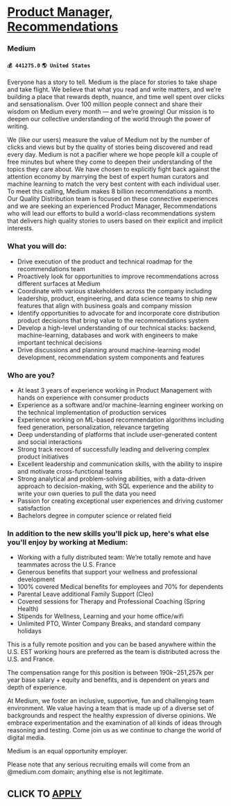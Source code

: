 # [Product Manager, Recommendations](https://www.remotewlb.com/apply/product-manager-recommendations-78544)  
### Medium  
#### `💰 441275.0` `🌎 United States`  

Everyone has a story to tell. Medium is the place for stories to take shape and take flight. We believe that what you read and write matters, and we’re building a place that rewards depth, nuance, and time well spent over clicks and sensationalism. Over 100 million people connect and share their wisdom on Medium every month — and we’re growing! Our mission is to deepen our collective understanding of the world through the power of writing.

We (like our users) measure the value of Medium not by the number of clicks and views but by the quality of stories being discovered and read every day. Medium is not a pacifier where we hope people kill a couple of free minutes but where they come to deepen their understanding of the topics they care about. We have chosen to explicitly fight back against the attention economy by marrying the best of expert human curators and machine learning to match the very best content with each individual user. To meet this calling, Medium makes 8 billion recommendations a month. Our Quality Distribution team is focused on these connective experiences and we are seeking an experienced Product Manager, Recommendations who will lead our efforts to build a world-class recommendations system that delivers high quality stories to users based on their explicit and implicit interests.

### What you will do:

  * Drive execution of the product and technical roadmap for the recommendations team
  * Proactively look for opportunities to improve recommendations across different surfaces at Medium
  * Coordinate with various stakeholders across the company including leadership, product, engineering, and data science teams to ship new features that align with business goals and company mission
  * Identify opportunities to advocate for and incorporate core distribution product decisions that bring value to the recommendations system
  * Develop a high-level understanding of our technical stacks: backend, machine-learning, databases and work with engineers to make important technical decisions
  * Drive discussions and planning around machine-learning model development, recommendation system components and features

### Who are you?

  * At least 3 years of experience working in Product Management with hands on experience with consumer products
  * Experience as a software and/or machine-learning engineer working on the technical implementation of production services
  * Experience working on ML-based recommendation algorithms including feed generation, personalization, relevance targeting
  * Deep understanding of platforms that include user-generated content and social interactions
  * Strong track record of successfully leading and delivering complex product initiatives
  * Excellent leadership and communication skills, with the ability to inspire and motivate cross-functional teams
  * Strong analytical and problem-solving abilities, with a data-driven approach to decision-making, with SQL experience and the ability to write your own queries to pull the data you need
  * Passion for creating exceptional user experiences and driving customer satisfaction
  * Bachelors degree in computer science or related field

### In addition to the new skills you'll pick up, here's what else you'll enjoy by working at Medium:

  * Working with a fully distributed team: We’re totally remote and have teammates across the U.S. France
  * Generous benefits that support your wellness and professional development
  * 100% covered Medical benefits for employees and 70% for dependents
  * Parental Leave additional Family Support (Cleo)
  * Covered sessions for Therapy and Professional Coaching (Spring Health)
  * Stipends for Wellness, Learning and your home office/wifi
  * Unlimited PTO, Winter Company Breaks, and standard company holidays

This is a fully remote position and you can be based anywhere within the U.S. EST working hours are preferred as the team is distributed across the U.S. and France.

The compensation range for this position is between $190k-$251,257k per year base salary + equity and benefits, and is dependent on years and depth of experience.

At Medium, we foster an inclusive, supportive, fun and challenging team environment. We value having a team that is made up of a diverse set of backgrounds and respect the healthy expression of diverse opinions. We embrace experimentation and the examination of all kinds of ideas through reasoning and testing. Come join us as we continue to change the world of digital media.

Medium is an equal opportunity employer.

Please note that any serious recruiting emails will come from an @medium.com domain; anything else is not legitimate.

  
## CLICK TO [APPLY](https://www.remotewlb.com/apply/product-manager-recommendations-78544)

